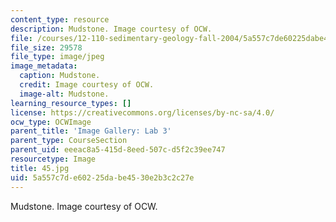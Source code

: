 ```yaml
---
content_type: resource
description: Mudstone. Image courtesy of OCW.
file: /courses/12-110-sedimentary-geology-fall-2004/5a557c7de60225dabe4530e2b3c2c27e_45.jpg
file_size: 29578
file_type: image/jpeg
image_metadata:
  caption: Mudstone.
  credit: Image courtesy of OCW.
  image-alt: Mudstone.
learning_resource_types: []
license: https://creativecommons.org/licenses/by-nc-sa/4.0/
ocw_type: OCWImage
parent_title: 'Image Gallery: Lab 3'
parent_type: CourseSection
parent_uid: eeeac8a5-415d-8eed-507c-d5f2c39ee747
resourcetype: Image
title: 45.jpg
uid: 5a557c7d-e602-25da-be45-30e2b3c2c27e
---
```

Mudstone. Image courtesy of OCW.